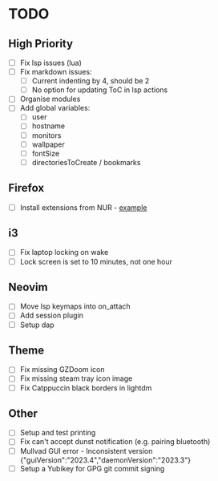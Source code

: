 # TODO

## High Priority

- [ ] Fix lsp issues (lua)
- [ ] Fix markdown issues:
  - [ ] Current indenting by 4, should be 2
  - [ ] No option for updating ToC in lsp actions
- [ ] Organise modules
- [ ] Add global variables:
  - [ ] user
  - [ ] hostname
  - [ ] monitors
  - [ ] wallpaper
  - [ ] fontSize
  - [ ] directoriesToCreate / bookmarks

## Firefox

- [ ] Install extensions from NUR - [example](https://github.com/rhoriguchi/nixos-setup/tree/master)

## i3

- [ ] Fix laptop locking on wake
- [ ] Lock screen is set to 10 minutes, not one hour

## Neovim

- [ ] Move lsp keymaps into on_attach
- [ ] Add session plugin
- [ ] Setup dap

## Theme

- [ ] Fix missing GZDoom icon
- [ ] Fix missing steam tray icon image
- [ ] Fix Catppuccin black borders in lightdm

## Other

- [ ] Setup and test printing
- [ ] Fix can't accept dunst notification (e.g. pairing bluetooth)
- [ ] Mullvad GUI error - Inconsistent version {"guiVersion":"2023.4","daemonVersion":"2023.3"}
- [ ] Setup a Yubikey for GPG git commit signing

